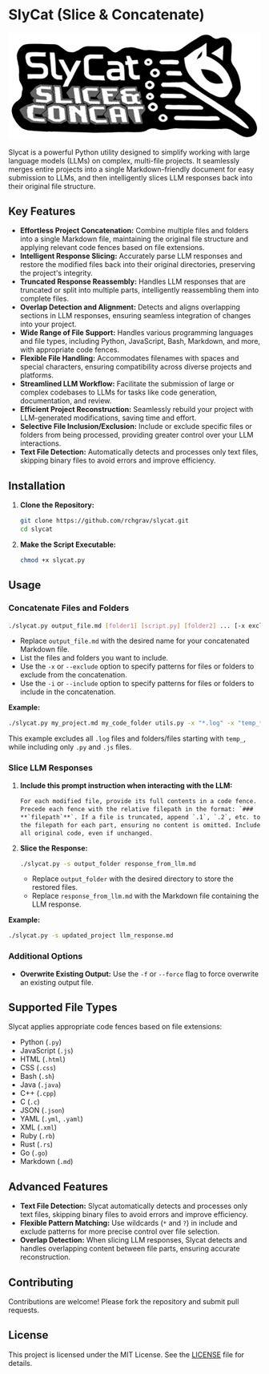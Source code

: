 # SlyCat (Slice & Concatenate)

[![Slycat Logo](https://github.com/RchGrav/SlyCat/blob/main/assets/slycatlogo.png)](https://github.com/RchGrav/SlyCat)

Slycat is a powerful Python utility designed to simplify working with large language models (LLMs) on complex, multi-file projects. It seamlessly merges entire projects into a single Markdown-friendly document for easy submission to LLMs, and then intelligently slices LLM responses back into their original file structure.

## Key Features

* **Effortless Project Concatenation:** Combine multiple files and folders into a single Markdown file, maintaining the original file structure and applying relevant code fences based on file extensions.
* **Intelligent Response Slicing:** Accurately parse LLM responses and restore the modified files back into their original directories, preserving the project's integrity.
* **Truncated Response Reassembly:** Handles LLM responses that are truncated or split into multiple parts, intelligently reassembling them into complete files.
* **Overlap Detection and Alignment:** Detects and aligns overlapping sections in LLM responses, ensuring seamless integration of changes into your project.
* **Wide Range of File Support:** Handles various programming languages and file types, including Python, JavaScript, Bash, Markdown, and more, with appropriate code fences.
* **Flexible File Handling:** Accommodates filenames with spaces and special characters, ensuring compatibility across diverse projects and platforms.
* **Streamlined LLM Workflow:** Facilitate the submission of large or complex codebases to LLMs for tasks like code generation, documentation, and review.
* **Efficient Project Reconstruction:** Seamlessly rebuild your project with LLM-generated modifications, saving time and effort.
* **Selective File Inclusion/Exclusion:** Include or exclude specific files or folders from being processed, providing greater control over your LLM interactions.
* **Text File Detection:** Automatically detects and processes only text files, skipping binary files to avoid errors and improve efficiency.

## Installation

1. **Clone the Repository:**

   ```bash
   git clone https://github.com/rchgrav/slycat.git
   cd slycat
   ```

2. **Make the Script Executable:**

   ```bash
   chmod +x slycat.py
   ```

## Usage

### Concatenate Files and Folders

```bash
./slycat.py output_file.md [folder1] [script.py] [folder2] ... [-x excluded_pattern1 -x excluded_pattern2] [-i included_pattern1 -i included_pattern2]
```

* Replace `output_file.md` with the desired name for your concatenated Markdown file.
* List the files and folders you want to include.
* Use the `-x` or `--exclude` option to specify patterns for files or folders to exclude from the concatenation.
* Use the `-i` or `--include` option to specify patterns for files or folders to include in the concatenation.

**Example:**

```bash
./slycat.py my_project.md my_code_folder utils.py -x "*.log" -x "temp_*" -i "*.py" -i "*.js"
```

This example excludes all `.log` files and folders/files starting with `temp_`, while including only `.py` and `.js` files.

### Slice LLM Responses

1. **Include this prompt instruction when interacting with the LLM:**

   ```
   For each modified file, provide its full contents in a code fence.  Precede each fence with the relative filepath in the format: `### **`filepath`**`. If a file is truncated, append `.1`, `.2`, etc. to the filepath for each part, ensuring no content is omitted. Include all original code, even if unchanged. 
   ```

2. **Slice the Response:**

   ```bash
   ./slycat.py -s output_folder response_from_llm.md
   ```

   * Replace `output_folder` with the desired directory to store the restored files.
   * Replace `response_from_llm.md` with the Markdown file containing the LLM response.

**Example:**

```bash
./slycat.py -s updated_project llm_response.md
```

### Additional Options

* **Overwrite Existing Output:** Use the `-f` or `--force` flag to force overwrite an existing output file.

## Supported File Types

Slycat applies appropriate code fences based on file extensions:

* Python (`.py`)
* JavaScript (`.js`)
* HTML (`.html`)
* CSS (`.css`)
* Bash (`.sh`)
* Java (`.java`)
* C++ (`.cpp`)
* C (`.c`)
* JSON (`.json`)
* YAML (`.yml`, `.yaml`)
* XML (`.xml`)
* Ruby (`.rb`)
* Rust (`.rs`)
* Go (`.go`)
* Markdown (`.md`)

## Advanced Features

* **Text File Detection:** Slycat automatically detects and processes only text files, skipping binary files to avoid errors and improve efficiency.
* **Flexible Pattern Matching:** Use wildcards (`*` and `?`) in include and exclude patterns for more precise control over file selection.
* **Overlap Detection:** When slicing LLM responses, Slycat detects and handles overlapping content between file parts, ensuring accurate reconstruction.

## Contributing

Contributions are welcome! Please fork the repository and submit pull requests.

## License

This project is licensed under the MIT License. See the [LICENSE](LICENSE) file for details.
